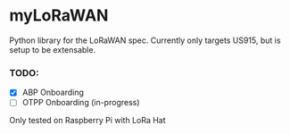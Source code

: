 # myLoRaWAN

Python library for the LoRaWAN spec. Currently only targets US915, but is setup to be extensable.

### TODO:
- [x] ABP Onboarding
- [ ] OTPP Onboarding (in-progress)

Only tested on Raspberry Pi with LoRa Hat
